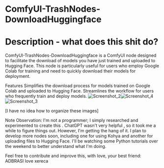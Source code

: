 # ComfyUI-TrashNodes-DownloadHuggingface
# Description - what does this shit do?
ComfyUI-TrashNodes-DownloadHuggingface is a ComfyUI node designed to facilitate the download of models you have just trained and uploaded to Hugging Face. This node is particularly useful for users who employ Google Colab for training and need to quickly download their models for deployment.

Features
Simplifies the download process for models trained on Google Colab and uploaded to Hugging Face.
Streamlines the workflow for users who frequently train and deploy models.
![Screenshot_2](https://github.com/adbrasi/ComfyUI-TrashNodes-DownloadHuggingface/assets/109758900/4b355f31-dfd5-4d5b-85b6-d4a11adbcdb8)![Screenshot_4](https://github.com/adbrasi/ComfyUI-TrashNodes-DownloadHuggingface/assets/109758900/6723c936-eebd-4be6-9b55-811f4257a965)
![Screenshot_3](https://github.com/adbrasi/ComfyUI-TrashNodes-DownloadHuggingface/assets/109758900/5e0dd0d3-5f99-423f-a396-5b96001574e2)

[I have no idea how to organize these images]


Note
Observation: I'm not a  programmer; I simply researched and experimented to create this . ChatGPT wasn't very helpful , so it took me a while to figure things out. However, I'm getting the hang of it. I plan to develop more nodes soon, including one for using Kohya and another for uploading files to Hugging Face. I'll be watching some Python tutorials over the weekend to better understand what I'm doing.

Feel free to contribute and improve this, with love, your best friend: ADBRASI love xereca



